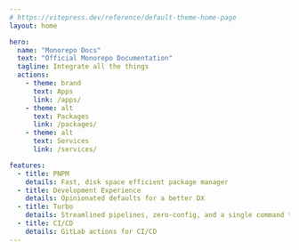 ```yaml
---
# https://vitepress.dev/reference/default-theme-home-page
layout: home

hero:
  name: "Monorepo Docs"
  text: "Official Monorepo Documentation"
  tagline: Integrate all the things
  actions:
    - theme: brand
      text: Apps
      link: /apps/
    - theme: alt
      text: Packages
      link: /packages/
    - theme: alt
      text: Services
      link: /services/

features:
  - title: PNPM
    details: Fast, disk space efficient package manager
  - title: Development Experience
    details: Opinionated defaults for a better DX
  - title: Turbo
    details: Streamlined pipelines, zero-config, and a single command to rule them all.
  - title: CI/CD
    details: GitLab actions for CI/CD
---
```

